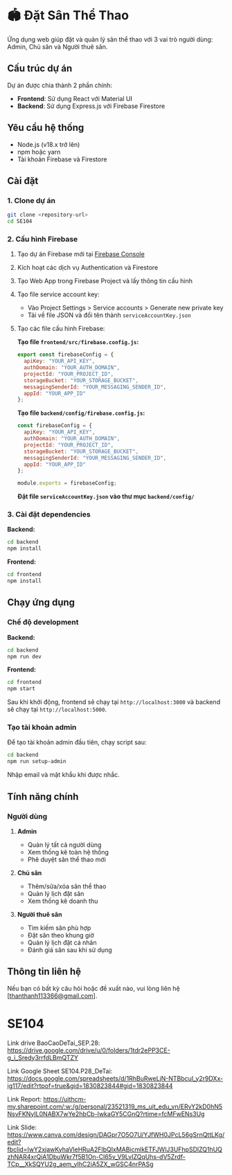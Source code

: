 # 🏟️ Đặt Sân Thể Thao

Ứng dụng web giúp đặt và quản lý sân thể thao với 3 vai trò người dùng: Admin, Chủ sân và Người thuê sân.

## Cấu trúc dự án

Dự án được chia thành 2 phần chính:
- **Frontend**: Sử dụng React với Material UI
- **Backend**: Sử dụng Express.js với Firebase Firestore

## Yêu cầu hệ thống

- Node.js (v18.x trở lên)
- npm hoặc yarn
- Tài khoản Firebase và Firestore

## Cài đặt

### 1. Clone dự án

```bash
git clone <repository-url>
cd SE104
```

### 2. Cấu hình Firebase

1. Tạo dự án Firebase mới tại [Firebase Console](https://console.firebase.google.com/)
2. Kích hoạt các dịch vụ Authentication và Firestore
3. Tạo Web App trong Firebase Project và lấy thông tin cấu hình
4. Tạo file service account key:
   - Vào Project Settings > Service accounts > Generate new private key
   - Tải về file JSON và đổi tên thành `serviceAccountKey.json`

5. Tạo các file cấu hình Firebase:

   **Tạo file `frontend/src/firebase.config.js`:**
   ```javascript
   export const firebaseConfig = {
     apiKey: "YOUR_API_KEY",
     authDomain: "YOUR_AUTH_DOMAIN",
     projectId: "YOUR_PROJECT_ID",
     storageBucket: "YOUR_STORAGE_BUCKET",
     messagingSenderId: "YOUR_MESSAGING_SENDER_ID",
     appId: "YOUR_APP_ID"
   };
   ```

   **Tạo file `backend/config/firebase.config.js`:**
   ```javascript
   const firebaseConfig = {
     apiKey: "YOUR_API_KEY",
     authDomain: "YOUR_AUTH_DOMAIN",
     projectId: "YOUR_PROJECT_ID",
     storageBucket: "YOUR_STORAGE_BUCKET",
     messagingSenderId: "YOUR_MESSAGING_SENDER_ID",
     appId: "YOUR_APP_ID"
   };

   module.exports = firebaseConfig;
   ```

   **Đặt file `serviceAccountKey.json` vào thư mục `backend/config/`**

### 3. Cài đặt dependencies

**Backend:**
```bash
cd backend
npm install
```

**Frontend:**
```bash
cd frontend
npm install
```

## Chạy ứng dụng

### Chế độ development

**Backend:**
```bash
cd backend
npm run dev
```

**Frontend:**
```bash
cd frontend
npm start
```

Sau khi khởi động, frontend sẽ chạy tại `http://localhost:3000` và backend sẽ chạy tại `http://localhost:5000`.

### Tạo tài khoản admin

Để tạo tài khoản admin đầu tiên, chạy script sau:

```bash
cd backend
npm run setup-admin
```

Nhập email và mật khẩu khi được nhắc.

## Tính năng chính

### Người dùng

1. **Admin**
   - Quản lý tất cả người dùng
   - Xem thống kê toàn hệ thống
   - Phê duyệt sân thể thao mới

2. **Chủ sân**
   - Thêm/sửa/xóa sân thể thao
   - Quản lý lịch đặt sân
   - Xem thống kê doanh thu

3. **Người thuê sân**
   - Tìm kiếm sân phù hợp
   - Đặt sân theo khung giờ
   - Quản lý lịch đặt cá nhân
   - Đánh giá sân sau khi sử dụng

## Thông tin liên hệ

Nếu bạn có bất kỳ câu hỏi hoặc đề xuất nào, vui lòng liên hệ [thanthanh113366@gmail.com].

# SE104
Link drive BaoCaoDeTai_SEP.28: https://drive.google.com/drive/u/0/folders/1tdr2ePP3CE-g_i_Sredy3rrfdLBmQTZY

Link Google Sheet SE104.P28_DeTai: https://docs.google.com/spreadsheets/d/1RhBuRweLjN-NTBbcuI_y2r9DXx-ig117/edit?rtpof=true&gid=1830823844#gid=1830823844

Link Report: https://uithcm-my.sharepoint.com/:w:/g/personal/23521319_ms_uit_edu_vn/ERvY2kD0hN5NsvFKNyIL0NABX7wYe2hbCb-IwkaGY5CGnQ?rtime=fcMFwENs3Ug

Link Slide: https://www.canva.com/design/DAGpr7O5O7U/YJfWH0JPcL56gSrnQttLKg/edit?fbclid=IwY2xjawKyhaVleHRuA2FlbQIxMABicmlkETFJWlJ3UFhpSDlZQ1hUQzhNAR4xrQjA1DbuWkr7f5B1On-Cl65v_V9LvIZQqUhs-dV5Zrdf-TCp__XkSQYU2g_aem_yIhC2iA5ZX_wGSC4nrPASg

